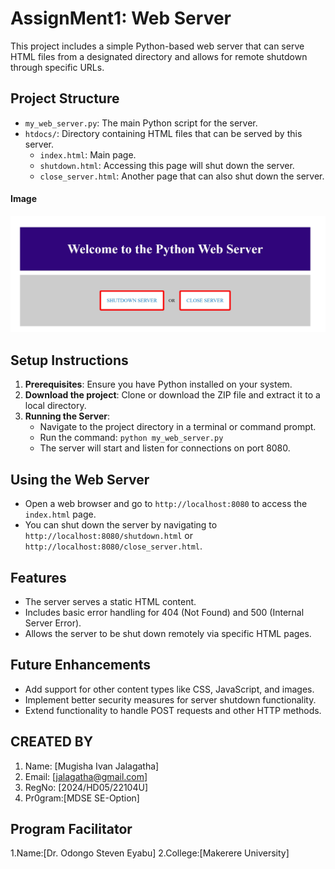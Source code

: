 # AssignMent1: Web Server
This project includes a simple Python-based web server that can serve HTML files from a designated directory and allows for remote shutdown through specific URLs.
## Project Structure

- `my_web_server.py`: The main Python script for the server.
- `htdocs/`: Directory containing HTML files that can be served by this server.
  - `index.html`: Main page.
  - `shutdown.html`: Accessing this page will shut down the server.
  - `close_server.html`: Another page that can also shut down the server.
#### Image
![Home Page](./images/serverA.JPG)
## Setup Instructions

1. **Prerequisites**: Ensure you have Python installed on your system.
2. **Download the project**: Clone or download the ZIP file and extract it to a local directory.
3. **Running the Server**:
   - Navigate to the project directory in a terminal or command prompt.
   - Run the command: `python my_web_server.py`
   - The server will start and listen for connections on port 8080.

## Using the Web Server

- Open a web browser and go to `http://localhost:8080` to access the `index.html` page.
- You can shut down the server by navigating to `http://localhost:8080/shutdown.html` or `http://localhost:8080/close_server.html`.

## Features

- The server serves a static HTML content.
- Includes basic error handling for 404 (Not Found) and 500 (Internal Server Error).
- Allows the server to be shut down remotely via specific HTML pages.

## Future Enhancements

- Add support for other content types like CSS, JavaScript, and images.
- Implement better security measures for server shutdown functionality.
- Extend functionality to handle POST requests and other HTTP methods.

## CREATED BY
1. Name: [Mugisha Ivan Jalagatha] 
2. Email: [jalagatha@gmail.com]
3. RegNo: [2024/HD05/22104U]
4. Pr0gram:[MDSE SE-Option]
   
## Program Facilitator 
1.Name:[Dr. Odongo Steven Eyabu]
2.College:[Makerere University]

